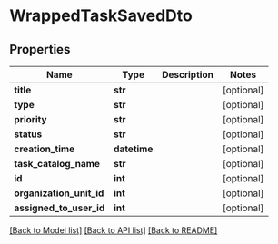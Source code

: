 # WrappedTaskSavedDto

## Properties
Name | Type | Description | Notes
------------ | ------------- | ------------- | -------------
**title** | **str** |  | [optional] 
**type** | **str** |  | [optional] 
**priority** | **str** |  | [optional] 
**status** | **str** |  | [optional] 
**creation_time** | **datetime** |  | [optional] 
**task_catalog_name** | **str** |  | [optional] 
**id** | **int** |  | [optional] 
**organization_unit_id** | **int** |  | [optional] 
**assigned_to_user_id** | **int** |  | [optional] 

[[Back to Model list]](../README.md#documentation-for-models) [[Back to API list]](../README.md#documentation-for-api-endpoints) [[Back to README]](../README.md)


